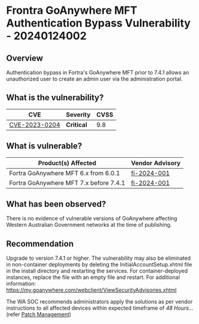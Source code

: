 # Frontra GoAnywhere MFT Authentication Bypass Vulnerability - 20240124002

## Overview

Authentication bypass in Fortra's GoAnywhere MFT prior to 7.4.1 allows an unauthorized user to create an admin user via the administration portal.

## What is the vulnerability?

| CVE                                                             | Severity     | CVSS |
| --------------------------------------------------------------- | ------------ | ---- |
| [CVE-2023-0204](https://nvd.nist.gov/vuln/detail/CVE-2024-0204) | **Critical** | 9.8  |

## What is vulnerable?

| Product(s) Affected                    | Vendor Advisory                                                     |
| -------------------------------------- | ------------------------------------------------------------------- |
| Fortra GoAnywhere MFT 6.x from 6.0.1   | [fi-2024-001](https://www.fortra.com/security/advisory/fi-2024-001) |
| Fortra GoAnywhere MFT 7.x before 7.4.1 | [fi-2024-001](https://www.fortra.com/security/advisory/fi-2024-001) |

## What has been observed?

There is no evidence of vulnerable versions of GoAnywhere affecting Western Australian Government networks at the time of publishing.

## Recommendation

Upgrade to version 7.4.1 or higher. The vulnerability may also be eliminated in non-container deployments by deleting the InitialAccountSetup.xhtml file in the install directory and restarting the services. For container-deployed instances, replace the file with an empty file and restart. For additional information: https://my.goanywhere.com/webclient/ViewSecurityAdvisories.xhtml

The WA SOC recommends administrators apply the solutions as per vendor instructions to all affected devices within expected timeframe of *48 Hours...* (refer [Patch Management](../guidelines/patch-management.md))
